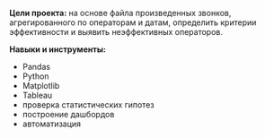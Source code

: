 **Цели проекта:** на основе файла произведенных звонков, агрегированного по операторам и датам, определить критерии эффективности и выявить неэффективных операторов.

**Навыки и инструменты:**
- Pandas
- Python
- Matplotlib
- Tableau
- проверка статистических гипотез
- построение дашбордов
- автоматизация

